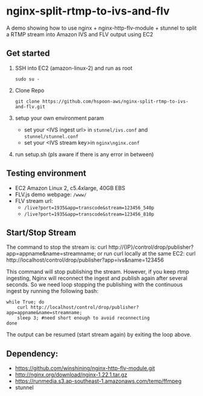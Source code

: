 # nginx-split-rtmp-to-ivs-and-flv
A demo showing how to use nginx + nginx-http-flv-module + stunnel to split a RTMP stream into Amazon IVS and FLV output using EC2


## Get started

1. SSH into EC2 (amazon-linux-2) and run as root 

    `sudo su - `

2. Clone Repo

    `git clone https://github.com/hspoon-aws/nginx-split-rtmp-to-ivs-and-flv.git`

3. setup your own environment param

    - set your \<IVS ingest url\> in `stunnel/ivs.conf` and `stunnel/stunnel.conf`
    - set your \<IVS stream key\>in `nginx\nginx.conf`


4. run setup.sh (pls aware if there is any error in between)


## Testing environment
- EC2 Amazon Linux 2, c5.4xlarge, 40GB EBS
- FLV.js demo webpage: `/www/`
- FLV stream url:
    - `/live?port=1935&app=transcode&stream=123456_540p`
    - `/live?port=1935&app=transcode&stream=123456_810p`

## Start/Stop Stream
The command to stop the stream is:
curl http://{IP}/control/drop/publisher?app=appname&name=streamname;
or run curl locally at the same EC2:  curl http://localhost/control/drop/publisher?app=ivs&name=123456
 
This command will stop publishing the stream. However, if you keep rtmp ingesting, Nginx will reconnect the ingest and publish again after several seconds. So we need loop stopping the publishing with the continuous ingest by running the following bash:

``` 
while True; do
    curl http://localhost/control/drop/publisher?app=appname&name=streamname;
    sleep 3; #need short enough to avoid reconnecting
done
```
 
The output can be resumed (start stream again) by exiting the loop above.
    

## Dependency:
- https://github.com/winshining/nginx-http-flv-module.git
- http://nginx.org/download/nginx-1.22.1.tar.gz
- https://runmedia.s3.ap-southeast-1.amazonaws.com/temp/ffmpeg
- stunnel